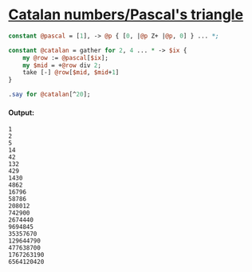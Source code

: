 [1]: https://rosettacode.org/wiki/Catalan_numbers/Pascal%27s_triangle

# [Catalan numbers/Pascal&#039;s triangle][1]



```perl
constant @pascal = [1], -> @p { [0, |@p Z+ |@p, 0] } ... *;

constant @catalan = gather for 2, 4 ... * -> $ix {
    my @row := @pascal[$ix];
    my $mid = +@row div 2;
    take [-] @row[$mid, $mid+1]
}

.say for @catalan[^20];
```

#### Output:
```
1
2
5
14
42
132
429
1430
4862
16796
58786
208012
742900
2674440
9694845
35357670
129644790
477638700
1767263190
6564120420
```
